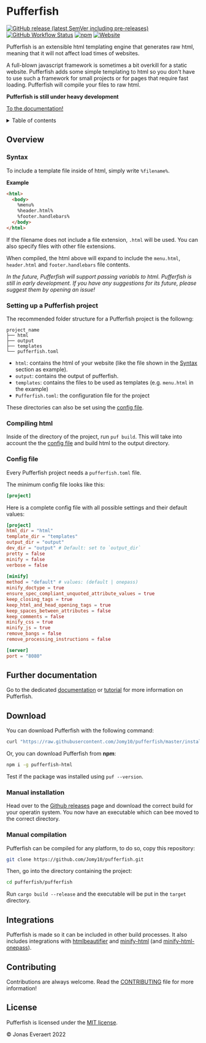 # Pufferfish

[![GitHub release (latest SemVer including pre-releases)](https://img.shields.io/github/v/release/jomy10/pufferfish?include_prereleases)](#download)
[![GitHub Workflow Status](https://img.shields.io/github/workflow/status/jomy10/pufferfish/Cargo%20Release)](#download)
[![npm](https://img.shields.io/npm/v/pufferfish-html)](https://www.npmjs.com/package/pufferfish-html)
[![Website](https://img.shields.io/website?down_message=down&label=docs&up_message=up&url=https%3A%2F%2Fpufferfish.jonaseveraert.be)](https://pufferfish.jonaseveraert.be/docs/intro)

Pufferfish is an extensible html templating engine that generates raw html, meaning that it will not affect load times of websites.

A full-blown javascript framework is sometimes a bit overkill for a static website. Pufferfish adds some simple templating to html so you don't have to use such a framework for small projects or for pages that require fast loading. Pufferfish will compile your files to raw html.

**Pufferfish is still under heavy development**

[To the documentation!](https://pufferfish.jonaseveraert.be)

<details>
    <summary>Table of contents</summary>

- [Overview](#overview)
    - [Syntax](#syntax)
    - [Setting up a Pufferfish project](#setting-up-a-pufferfish-project)
    - [Compiling html](#compiling-html)
    - [Config file](#config-file)
- [Download](#download)
- [Integrations](#integrations)
- [Contributing](#contributing)
- [License](#license)
</details>

## Overview
### Syntax
To include a template file inside of html, simply write `%filename%`.

**Example**
```html
<html>
  <body>
    %menu%
    %header.html%
    %footer.handlebars%
  </body>
</html>
```

If the filename does not include a file extension, `.html` will be used. You can also specify files with other file extensions.

When compiled, the html above will expand to include the `menu.html`, `header.html` and `footer.handlebars` file contents.

*In the future, Pufferfish will support passing variabls to html. Pufferfish is still in early development. If you have any suggestions for its future, please suggest them by opening an issue!*

### Setting up a Pufferfish project

The recommended folder structure for a Pufferfish project is the followng: 

```
project_name
├── html
├── output
├── templates
└── pufferfish.toml
```

- `html`: contains the html of your website (like the file shown in the [Syntax](#syntax) section as example).
- `output`: contains the output of pufferfish.
- `templates`: contains the files to be used as templates (e.g. `menu.html` in the example)
- `Pufferfish.toml`: the configuration file for the project

These directories can also be set using the [config file](#config-file).

### Compiling html
Inside of the directory of the project, run `puf build`. This will take into account the the [config file](#config-file) and build html to the output directory.

### Config file

Every Pufferfish project needs a `pufferfish.toml` file.

The minimum config file looks like this:

```toml
[project]
```

Here is a complete config file with all possible settings and their default values:

```toml
[project]
html_dir = "html"
template_dir = "templates"
output_dir = "output"
dev_dir = "output" # Default: set to `output_dir`
pretty = false
minify = false
verbose = false
 
[minify]
method = "default" # values: (default | onepass)
minify_doctype = true
ensure_spec_compliant_unquoted_attribute_values = true
keep_closing_tags = true
keep_html_and_head_opening_tags = true
keep_spaces_between_attributes = false
keep_comments = false
minify_css = true
minify_js = true
remove_bangs = false
remove_processing_instructions = false

[server]
port = "8080"
```

## Further documentation
Go to the dedicated [documentation](pufferfish.jonaseveraert.be/docs/intro) or [tutorial](pufferfish.jonaseveraert.be/tutorial/intro) for more information on Pufferfish.

## Download

You can download Pufferfish with the following command:

```bash
curl "https://raw.githubusercontent.com/Jomy10/pufferfish/master/installation/install.sh" | sh
```

Or, you can download Pufferfish from **npm**:

```bash
npm i -g pufferfish-html
```

Test if the package was installed using `puf --version`.

### Manual installation
Head over to the [Github releases](https://github.com/Jomy10/pufferfish/releases/latest) page and download the correct build for your operatin system. You now have an executable which can bee moved to the correct directory.

### Manual compilation
Pufferfish can be compiled for any platform, to do so, copy this repository:

```bash
git clone https://github.com/Jomy10/pufferfish.git
```

Then, go into the directory containing the project:

```bash
cd pufferfish/pufferfish
```

Run `cargo build --release` and the executable will be put in the `target` directory.

## Integrations
Pufferfish is made so it can be included in other build processes. It also includes integrations with [htmlbeautifier](https://github.com/threedaymonk/htmlbeautifier) and [minify-html](https://crates.io/crates/minify-html) (and [minify-html-onepass](https://crates.io/crates/minify-html-onepass)).

## Contributing
Contributions are always welcome. Read the [CONTRIBUTING](.github/CONTRIBUTING.md) file for more information!

## License
Pufferfish is licensed under the [MIT license](LICENSE).

© Jonas Everaert 2022
